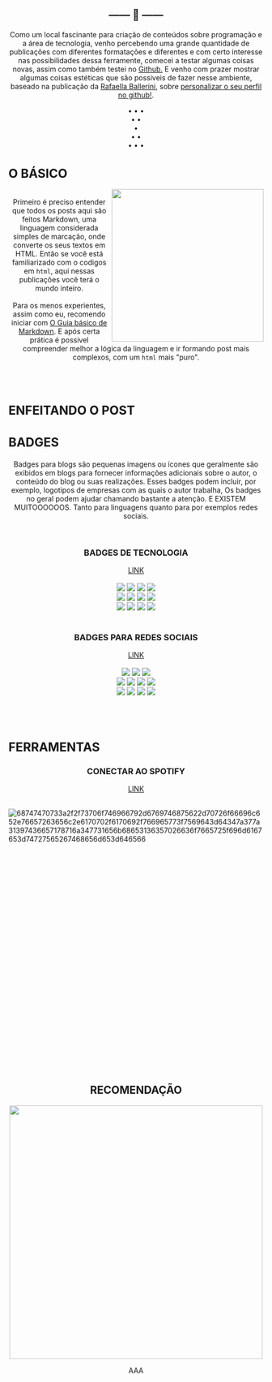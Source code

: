 <h2 align="center">—— 🦋 ——</h2>
<p align="center">
Como um local fascinante para criação de conteúdos sobre programação e a área de tecnologia, venho percebendo uma grande quantidade de publicações com diferentes formatações e diferentes e com certo interesse nas possibilidades dessa ferramente, comecei a testar algumas coisas novas, assim como também testei no <a href="https://www.youtube.com/watch?v=1kvc_dWs1f4"> Github.<a> E venho com prazer mostrar algumas coisas estéticas que são possiveis de fazer nesse ambiente, baseado na publicação da <a href="https://github.com/rafaballerini"> Rafaella Ballerini<a>, sobre <a href= "https://github.com/rafaballerini/PerfilGithub"> personalizar o seu perfil no github!<a>. <br> 

<p>

<p align="center">
  • • •<br>• •<br>• <br> • •<br> • • •
<p>


<div>
    <h1 align="left" style="font-size: 24px"> O BÁSICO </h1>
    <p>
        <img src="https://upload.wikimedia.org/wikipedia/commons/thumb/4/48/Markdown-mark.svg/800px-Markdown-mark.svg.png" align="right"  width="300.5px" height="auto">
</div>   
<divd>
<p align="center">
   <br> Primeiro é preciso entender que todos os posts aqui são feitos Markdown, uma linguagem considerada simples de marcação, onde converte os seus textos em HTML. Então se você está familiarizado com o codigos em <code>html</code>, aqui nessas publicações você terá o mundo inteiro. <br><br> Para os menos experientes, assim como eu, recomendo iniciar com <a href= "https://docs.pipz.com/central-de-ajuda/learning-center/guia-basico-de-markdown#open"> O Guia básico de Markdown<a>. E após certa prática é possivel compreender melhor a lógica da linguagem e ir formando post mais complexos, com um <code>html</code> mais "puro".
<p>

<br><br>


<div>
    <h1 align="left" style="font-size: 24px"> ENFEITANDO O POST</h1>
    <h2 align="left" style="font-size: 24px"> BADGES</h2>
    <p align="center">
    Badges para blogs são pequenas imagens ou ícones que geralmente são exibidos em blogs para fornecer informações adicionais sobre o autor, o conteúdo do blog ou suas realizações. Esses badges podem incluir, por exemplo, logotipos de empresas com as quais o autor trabalha, Os badges no geral podem ajudar chamando bastante a atenção. E EXISTEM MUITOOOOOOS. Tanto para linguagens quanto para por exemplos redes sociais. </p><br>
    <h3 align="center"> BADGES DE TECNOLOGIA </h3>
    <p align="center">
       <a href="https://github.com/Ileriayo/markdown-badges"> LINK <a> <br><br>
        <img src="https://img.shields.io/badge/Python-3776AB?style=for-the-badge&logo=python&logoColor=white"/> 
        <img src="https://img.shields.io/badge/javascript-%23323330.svg?style=for-the-badge&logo=javascript&logoColor=%23F7DF1E"/> 
        <img src="https://img.shields.io/badge/html5-%23E34F26.svg?style=for-the-badge&logo=html5&logoColor=white"/>  
        <img src="https://img.shields.io/badge/c++-%2300599C.svg?style=for-the-badge&logo=c%2B%2B&logoColor=white"/><br>
        <img src="https://img.shields.io/badge/lua-%232C2D72.svg?style=for-the-badge&logo=lua&logoColor=white"/> 
        <img src="https://img.shields.io/badge/php-%23777BB4.svg?style=for-the-badge&logo=php&logoColor=white"/> 
        <img src="https://img.shields.io/badge/markdown-%23000000.svg?style=for-the-badge&logo=markdown&logoColor=white"/> 
        <img src="https://img.shields.io/badge/.NET-5C2D91?style=for-the-badge&logo=.net&logoColor=white"/>  <br>
        <img src="https://img.shields.io/badge/steam-%23000000.svg?style=for-the-badge&logo=steam&logoColor=white"/>
        <img src="https://img.shields.io/badge/unity-%23000000.svg?style=for-the-badge&logo=unity&logoColor=white"/>
        <img src="https://img.shields.io/badge/AWS-%23FF9900.svg?style=for-the-badge&logo=amazon-aws&logoColor=white"/>
        <img src="https://img.shields.io/badge/Microsoft-0078D4?style=for-the-badge&logo=microsoft&logoColor=white"/>
    <br><br>
    <h3 align="center"> BADGES PARA REDES SOCIAIS </h3>
     <p align="center">
        <a href="https://dev.to/envoy_/150-badges-for-github-pnk"> LINK <a> <br><br>
        <img src="https://img.shields.io/badge/Telegram-2CA5E0?style=for-the-badge&logo=telegram&logoColor=white"/> 
        <img src="https://img.shields.io/badge/WhatsApp-25D366?style=for-the-badge&logo=whatsapp&logoColor=white"/>
        <img src="https://img.shields.io/badge/Discord-7289DA?style=for-the-badge&logo=discord&logoColor=white"/>  <br>
        <img src="https://img.shields.io/badge/Instagram-E4405F?style=for-the-badge&logo=instagram&logoColor=white"/> 
        <img src="https://img.shields.io/badge/Reddit-FF4500?style=for-the-badge&logo=reddit&logoColor=white"/> 
        <img src="https://img.shields.io/badge/Twitter-1DA1F2?style=for-the-badge&logo=twitter&logoColor=white"/> 
        <img src="https://img.shields.io/badge/TikTok-000000?style=for-the-badge&logo=tiktok&logoColor=white"/>  <br>
        <img src="https://img.shields.io/badge/Twitch-9146FF?style=for-the-badge&logo=twitch&logoColor=white"/>
        <img src="https://img.shields.io/badge/Netflix-E50914?style=for-the-badge&logo=netflix&logoColor=white"/>
        <img src="https://img.shields.io/badge/Quora-%23B92B27.svg?&style=for-the-badge&logo=Quora&logoColor=white"/>
        <img src="https://img.shields.io/badge/Pinterest-%23E60023.svg?&style=for-the-badge&logo=Pinterest&logoColor=white"/>
<br><br>
<br><br>
<h2 align="left" style="font-size: 24px"> FERRAMENTAS </h2>
    <h3 align="center"> CONECTAR AO SPOTIFY </h3>
    <p align="center">
       <a href="https://github.com/kittinan/spotify-github-profile/tree/master"> LINK <a> <br><br>

![68747470733a2f2f73706f746966792d6769746875622d70726f66696c652e76657263656c2e6170702f6170692f766965773f7569643d64347a377a31397436657178716a347731656b68653136357026636f7665725f696d6167653d74727565267468656d653d646566](https://github.com/Borboleta-Vermelha/Est-tica_Tab_News/assets/98761445/d376d7b1-f10c-4642-bd79-fccdd791284b)
<svg width="320" height="445" xmlns="http://www.w3.org/2000/svg" xmlns:xlink="http://www.w3.org/1999/xlink" aria-labelledby="cardTitle" role="img">


<div align="center">
  <h2> RECOMENDAÇÃO </h2>
  <a href="https://www.youtube.com/watch?v=TsaLQAetPLU&list=PLGnfNqkwCpWS9-2jHAFQkwI7ZTZdtY6Az&index=19&t=1028s"><img src="https://i.ytimg.com/vi/TsaLQAetPLU/maxresdefault.jpg" width="500.5px" height="auto"> <a>

AAA
